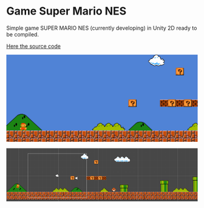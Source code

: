 # Game Super Mario NES
Simple game SUPER MARIO NES (currently developing) in Unity 2D ready to be compiled.

[Here the source code](https://github.com/BinaryMasc/GAME_SuperMario_NES/tree/master/Assets/Scripts)


![alt text](https://github.com/BinaryMasc/GAME_SuperMario_NES/blob/master/Assets/Sprites/image2.PNG)

![alt text](https://github.com/BinaryMasc/GAME_SuperMario_NES/blob/master/Assets/Sprites/image1.PNG)

